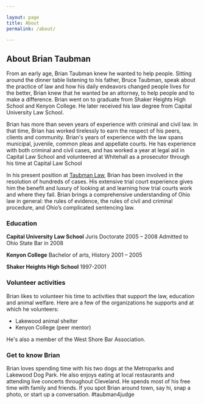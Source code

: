 ```yaml
---

layout: page
title: About
permalink: /about/

---
```


## About Brian Taubman 

From an early age, Brian Taubman knew he wanted to help people. Sitting around the dinner table listening to his father, Bruce Taubman, speak about the practice of law and how his daily endeavors changed people lives for the better, Brian knew that he wanted be an attorney, to help people and to make a difference. Brian went on to graduate from Shaker Heights High School and Kenyon College. He later received his law degree from Capital University Law School.

Brian has more than seven years of experience with criminal and civil law. In that time, Brian has worked tirelessly to earn the respect of his peers, clients and community. Brian's years of experience with the law spans municipal, juvenile, common pleas and appellate courts. He has experience with both criminal and civil cases, and has worked a year at legal aid in Capital Law School and volunteered at Whitehall as a prosecutor through his time at Capital Law School 

In his present position at [Taubman Law](http://taubmanlaw.net/), Brian has been involved in the resolution of hundreds of cases. His extensive trial court experience gives him the benefit and luxury of looking at and learning how trial courts work and where they fail. Brian brings a comprehensive understanding of Ohio law in general: the rules of evidence, the rules of civil and criminal procedure, and Ohio’s complicated sentencing law.

### Education 
**Capital University Law School**
Juris Doctorate
2005 – 2008
Admitted to Ohio State Bar in 2008

**Kenyon College** 
Bachelor of arts, History
2001 – 2005

**Shaker Heights High School**
1997-2001

### Volunteer activities 
Brian likes to volunteer his time to activities that support the law, education and animal welfare. Here are a few of the organizations he supports and at which he volunteers: 

* Lakewood animal shelter 
* Kenyon College (peer mentor) 

He's also a member of the West Shore Bar Association. 

### Get to know Brian 
Brian loves spending time with his two dogs at the Metroparks and Lakewood Dog Park. He also enjoys eating at local restaurants and attending live concerts throughout Cleveland. He spends most of his free time with family and friends. If you spot Brian around town, say hi, snap a photo, or start up a conversation. #taubman4judge

